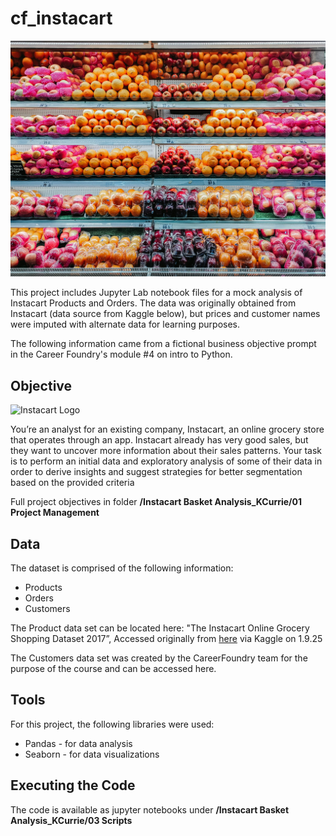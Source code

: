 # cf_instacart
![Produce section of grocery store](assets/ic_groceries.jpg)

This project includes Jupyter Lab notebook files for a mock analysis of Instacart Products and Orders. The data was originally obtained from Instacart (data source from Kaggle below), but prices and customer names were imputed with alternate data for learning purposes.

The following information came from a fictional business objective prompt in the Career Foundry's module #4 on intro to Python. 



## Objective

![Instacart Logo](https://www.instacart.com/assets/beetstrap/brand/2022/instacart-logo-color-6678cb82d531f8910d5ba270a11a7e9b56fc261371bda42ea7a5abeff3492e1c.svg)


You’re an analyst for an existing company, Instacart, an online grocery store
that operates through an app. Instacart already has very good sales, but they
want to uncover more information about their sales patterns. Your task is to
perform an initial data and exploratory analysis of some of their data in order
to derive insights and suggest strategies for better segmentation based on
the provided criteria

Full project objectives in folder **/Instacart Basket Analysis_KCurrie/01 Project Management**

## Data
The dataset is comprised of the following information:

  - Products
  - Orders
  - Customers

The Product data set can be located here: "The Instacart Online Grocery Shopping Dataset 2017”, Accessed originally from [here](https://www.kaggle.com/datasets/psparks/instacart-market-basket-analysis?resource=download)
via Kaggle on 1.9.25

The Customers data set was created by the CareerFoundry team for the purpose of the course and can be accessed here.


## Tools

For this project, the following libraries were used:

- Pandas - for data analysis
- Seaborn - for data visualizations

## Executing the Code
The code is available as jupyter notebooks under **/Instacart Basket Analysis_KCurrie/03 Scripts**


